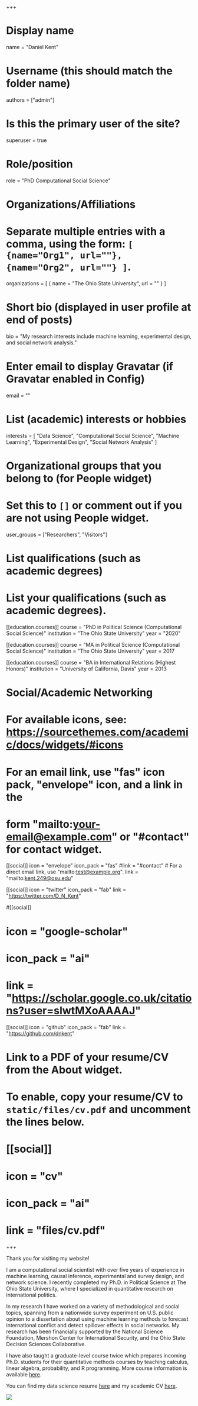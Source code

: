 +++
# Display name
name = "Daniel Kent"

# Username (this should match the folder name)
authors = ["admin"]

# Is this the primary user of the site?
superuser = true

# Role/position
role = "PhD Computational Social Science"

# Organizations/Affiliations
#   Separate multiple entries with a comma, using the form: `[ {name="Org1", url=""}, {name="Org2", url=""} ]`.
organizations = [ { name = "The Ohio State University", url = "" } ]

# Short bio (displayed in user profile at end of posts)
bio = "My research interests include machine learning, experimental design, and social network analysis."

# Enter email to display Gravatar (if Gravatar enabled in Config)
email = ""

# List (academic) interests or hobbies
  interests = [
    "Data Science",
    "Computational Social Science",
    "Machine Learning",
    "Experimental Design",
    "Social Network Analysis"
]

# Organizational groups that you belong to (for People widget)
#   Set this to `[]` or comment out if you are not using People widget.
user_groups = ["Researchers", "Visitors"]

# List qualifications (such as academic degrees)
# List your qualifications (such as academic degrees).
[[education.courses]]
  course = "PhD in Political Science (Computational Social Science)"
  institution = "The Ohio State University"
  year = "2020"

[[education.courses]]
  course = "MA in Political Science (Computational Social Science)"
  institution = "The Ohio State University"
  year = 2017

[[education.courses]]
  course = "BA in International Relations (Highest Honors)"
  institution = "University of California, Davis"
  year = 2013

# Social/Academic Networking
# For available icons, see: https://sourcethemes.com/academic/docs/widgets/#icons
#   For an email link, use "fas" icon pack, "envelope" icon, and a link in the
#   form "mailto:your-email@example.com" or "#contact" for contact widget.

[[social]]
  icon = "envelope"
  icon_pack = "fas"
  #link = "#contact"  # For a direct email link, use "mailto:test@example.org".
  link = "mailto:kent.249@osu.edu"

[[social]]
  icon = "twitter"
  icon_pack = "fab"
  link = "https://twitter.com/D_N_Kent"

#[[social]]
#  icon = "google-scholar"
#  icon_pack = "ai"
#  link = "https://scholar.google.co.uk/citations?user=sIwtMXoAAAAJ"

[[social]]
  icon = "github"
  icon_pack = "fab"
  link = "https://github.com/dnkent"

# Link to a PDF of your resume/CV from the About widget.
# To enable, copy your resume/CV to `static/files/cv.pdf` and uncomment the lines below.
# [[social]]
#   icon = "cv"
#   icon_pack = "ai"
#   link = "files/cv.pdf"

+++

Thank you for visiting my website!

I am a computational social scientist with over five years of experience in machine learning, causal inference, experimental and survey design, and network science. I recently completed my Ph.D. in Political Science at The Ohio State University, where I specialized in quantitative research on international politics.

In my research I have worked on a variety of methodological and social topics, spanning from a nationwide survey experiment on U.S. public opinion to a dissertation about using machine learning methods to forecast international conflict and detect spillover effects in social networks. My research has been financially supported by the National Science Foundation, Mershon Center for International Security, and the Ohio State Decision Sciences Collaborative.

I have also taught a graduate-level course twice which prepares incoming Ph.D. students for their quantitative methods courses by teaching calculus, linear algebra, probability, and R programming. More course information is available [here](https://dnkent.github.io/talk/math-workshop/).

You can find my data science resume [here](/files/kent_resume.pdf) and my academic CV [here](/files/kent_cv.pdf).

![](/img/MartinBehaim1492.png)